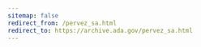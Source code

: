 ```yaml
---
sitemap: false 
redirect_from: /pervez_sa.html 
redirect_to: https://archive.ada.gov/pervez_sa.html 
---
```

